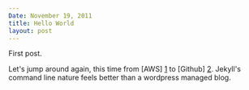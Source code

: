 ```yaml
---
Date: November 19, 2011
title: Hello World
layout: post
---
```


First post.

Let's jump around again, this time from [AWS] [1] to [Github] [2]. Jekyll's command line nature feels better than a wordpress managed blog.

[1]: http://amazonaws.com
[2]: http://github.com
